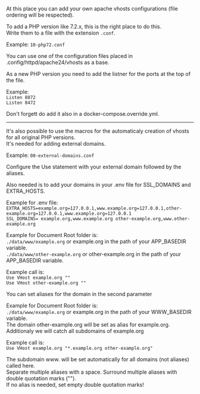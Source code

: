 At this place you can add your own apache vhosts configurations (file ordering will be respected).

To add a PHP version like 7.2.x, this is the right place to do this.  
Write them to a file with the extension ``.conf``.

Example: ``10-php72.conf``

You can use one of the configuration files placed in .config/httpd/apache24/vhosts as a base.

As a new PHP version you need to add the listner for the ports at the top of the file.

Example:  
``Listen 8072``  
``Listen 8472``

Don't forgett do add it also in a docker-compose.override.yml.

---

It's also possible to use the macros for the automaticaly creation of vhosts for all original PHP versions.  
It's needed for adding external domains.

Example: ``00-external-domains.conf``

Configure the Use statement with your external domain followed by the aliases.

Also needed is to add your domains in your .env file for SSL_DOMAINS and EXTRA_HOSTS.

Example for .env file:  
``EXTRA_HOSTS=example.org=127.0.0.1,www.example.org=127.0.0.1,other-example.org=127.0.0.1,www.example.org=127.0.0.1``  
``SSL_DOMAINS= example.org,www.example.org other-example.org,www.other-example.org``
  
Example for Document Root folder is:  
``./data/www/example.org`` or example.org in the path of your APP_BASEDIR variable.  
``./data/www/other-example.org`` or other-example.org in the path of your APP_BASEDIR variable.

Example call is:  
``Use VHost example.org ""``  
``Use VHost other-example.org ""``

You can set aliases for the domain in the second parameter

Example for Document Root folder is:  
``./data/www/example.org`` or example.org in the path of your WWW_BASEDIR variable.  
The domain other-example.org will be set as alias for example.org.  
Additionaly we will catch all subdomains of example.org

Example call is:  
``Use VHost example.org "*.example.org other-example.org"``

The subdomain www. will be set automatically for all domains (not aliases) called here.  
Separate multiple aliases with a space. Surround multiple aliases with double quotation marks ("").  
If no alias is needed, set empty double quotation marks!
